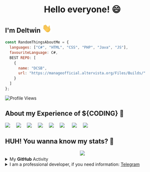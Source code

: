 <!--
WOOOOOOOOH WOOOH KEEP CALM! YOU CAN'T C0PY THIS!
THIS IS VIOLATED COPYRIGHT 911!!!!
-->

<!--
- 🔭 
- 🌱 
- 👯 
- 🤔 
- 💬 
- 📫 
- 😄 
- ⚡ 
-->

<h1 align="center">Hello everyone! 😄</h1>

## I'm Deltwin <img src="https://raw.githubusercontent.com/Deltwin/Deltwin/master/halohal.gif" width="30px">

```js
const RandomThingsAboutMe = {
  languages: ["C#", "HTML", "CSS", "PHP", "Java", "JS"],
  favouriteLanguage: C#,
  BEST REPO: [
    {
      name: "DCSB",
      url: "https://manageofficial.altervista.org/Files/Builds/"
    }
  ]
};
```
![Profile Views](https://komarev.com/ghpvc/?username=Deltwin&color=blueviolet)

## About my Experience of ${CODING} 💬

<img src="https://devicons.github.io/devicon/devicon.git/icons/ubuntu/ubuntu-plain.svg" width="40px">&nbsp;&nbsp;&nbsp;&nbsp;&nbsp;<img 
src="https://devicons.github.io/devicon/devicon.git/icons/html5/html5-plain.svg" width="40px">&nbsp;&nbsp;&nbsp;&nbsp;&nbsp;<img src="https://devicons.github.io/devicon/devicon.git/icons/css3/css3-plain.svg" width="40px">&nbsp;&nbsp;&nbsp;&nbsp;&nbsp;<img src="https://devicons.github.io/devicon/devicon.git/icons/javascript/javascript-original.svg" width="40px">&nbsp;&nbsp;&nbsp;&nbsp;&nbsp;<img src="https://devicons.github.io/devicon/devicon.git/icons/nodejs/nodejs-plain.svg" width="40px">&nbsp;&nbsp;&nbsp;&nbsp;&nbsp;<img
src="https://devicons.github.io/devicon/devicon.git/icons/git/git-original.svg" width="40px">&nbsp;&nbsp;&nbsp;&nbsp;&nbsp;&nbsp;<img src="https://devicons.github.io/devicon/devicon.git/icons/github/github-original.svg" width="40px">&nbsp;&nbsp;&nbsp;&nbsp;&nbsp;<img src="https://devicons.github.io/devicon/devicon.git/icons/npm/npm-original-wordmark.svg" width="40px">

## HUH! You wanna know my stats? 🤔
<div align="center"><img src="https://github-profile-trophy.vercel.app/?username=Deltwin&theme=dracula"></div>

<details>
  <summary>My <b>GitHub</b> Activity</summary>
  <img align="left" src="https://github-readme-stats.vercel.app/api?username=Deltwin&theme=tokyonight"><img align="right" src="https://github-readme-stats.vercel.app/api/top-langs/?username=Deltwin&theme=tokyonight&hide=batchfile">
</details>

<details>
  <summary>I am a professional developer, if you need information: <a href="https://t.me/DeItwin">Telegram</a></summary>
</details>

<!-- 
BTW plz don't copy this
-->

